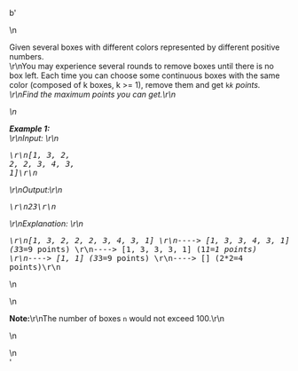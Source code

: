 b'<div class="question-description">\n<p><p>Given several boxes with different colors represented by different positive numbers. <br/>\r\nYou may experience several rounds to remove boxes until there is no box left. Each time you can choose some continuous boxes with the same color (composed of k boxes, k &gt;= 1), remove them and get <code>k*k</code> points.<br/>\r\nFind the maximum points you can get.\r\n</p>\n<p><b>Example 1:</b><br/>\r\nInput: \r\n<pre>\r\n[1, 3, 2, 2, 2, 3, 4, 3, 1]\r\n</pre>\r\nOutput:\r\n<pre>\r\n23\r\n</pre>\r\nExplanation: \r\n<pre>\r\n[1, 3, 2, 2, 2, 3, 4, 3, 1] \r\n----&gt; [1, 3, 3, 4, 3, 1] (3*3=9 points) \r\n----&gt; [1, 3, 3, 3, 1] (1*1=1 points) \r\n----&gt; [1, 1] (3*3=9 points) \r\n----&gt; [] (2*2=4 points)\r\n</pre>\n</p>\n<p><b>Note:</b>\r\nThe number of boxes <code>n</code> would not exceed 100.\r\n</p>\n</p>\n</div>'